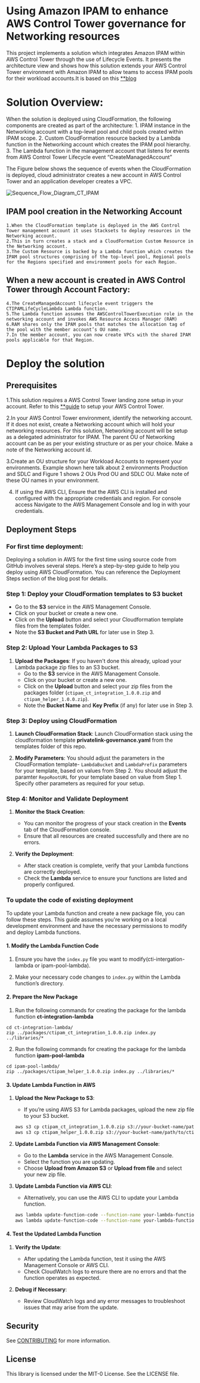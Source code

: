 # Using Amazon IPAM to enhance AWS Control Tower governance for Networking resources

This project implements a solution which integrates Amazon IPAM within AWS Control Tower through the use of Lifecycle Events. It presents the architecture view and shows how this solution extends your AWS Control Tower environment with Amazon IPAM to allow teams to access IPAM pools for their workload accounts.It is based on this [**blog](https://aws.amazon.com/blogs/mt/using-amazon-ipam-to-enhance-aws-control-tower-governance-for-networking-resources/)

# Solution Overview:

When the solution is deployed using CloudFormation, the following components are created as part of the architecture:
    1. IPAM instance in the Networking account with a top-level pool and child pools created within IPAM scope.
    2. Custom CloudFormation resource backed by a Lambda function in the Networking account which creates the IPAM pool hierarchy.
    3. The Lambda function in the management account that listens for events from AWS Control Tower Lifecycle event “CreateManagedAccount”

The Figure below shows the sequence of events when the CloudFormation is deployed, cloud administrator creates a new account in AWS Control Tower and an application developer creates a VPC.

![Sequence_Flow_Diagram_CT_IPAM](https://github.com/aws-samples/integrate-control-tower-with-ipam/assets/173191727/33d14e08-0504-4dd5-8255-fd58c88a3bc1)

## IPAM pool creation in the Networking Account
    1.When the CloudFormation template is deployed in the AWS Control Tower management account it uses Stacksets to deploy resources in the Networking account.
    2.This in turn creates a stack and a CloudFormation Custom Resource in the Networking account.
    3.The Custom Resource is backed by a Lambda function which creates the IPAM pool structures comprising of the top-level pool, Regional pools for the Regions specified and environment pools for each Region.

## When a new account is created in AWS Control Tower through Account Factory:
    4.The CreateManagedAccount lifecycle event triggers the CTIPAMLifeCycleLambda Lambda function.
    5.The Lambda function assumes the AWSControlTowerExecution role in the networking account and invokes AWS Resource Access Manager (RAM)
    6.RAM shares only the IPAM pools that matches the allocation tag of the pool with the member account’s OU name.
    7.In the member account, you can now create VPCs with the shared IPAM pools applicable for that Region.

# Deploy the solution
## Prerequisites
1.This solution requires a AWS Control Tower landing zone setup in your account. 
Refer to this [**guide](https://docs.aws.amazon.com/controltower/latest/userguide/getting-started-with-control-tower.html) to setup your AWS Control Tower.

2.In your AWS Control Tower environment, identify the networking account. If it does not exist, create a Networking account which will hold your networking resources. For this solution, Networking account will be setup as a delegated administrator for IPAM. The parent OU of Networking account can be as per your existing structure or as per your choice. Make a note of the Networking account id.

3.Create an OU structure for your Workload Accounts to represent your environments. Example shown here talk about 2 environments Production and SDLC and Figure 1 shows 2 OUs Prod OU and SDLC OU. Make note of these OU names in your environment.

4. If using the AWS CLI, Ensure that the AWS CLI is installed and configured with the appropriate credentials and region. For console access  Navigate to the AWS Management Console and log in with your credentials.

## Deployment Steps
### For first time deployment: 
Deploying a solution in AWS for the first time using source code from GitHub involves several steps. Here’s a step-by-step guide to help you deploy using AWS CloudFormation.
You can reference the Deployment Steps section of the blog post for details.
### Step 1: Deploy your CloudFormation templates to S3 bucket
   - Go to the **S3** service in the AWS Management Console.
   - Click on your bucket or create a new one.
   - Click on the **Upload** button and select your Cloudformation template files from the templates folder.
   - Note the **S3 Bucket and Path URL**  for later use in Step 3.

### Step 2: Upload Your Lambda Packages to S3

1. **Upload the Packages**: If you haven't done this already, upload your Lambda package zip files to an S3 bucket.
   - Go to the **S3** service in the AWS Management Console.
   - Click on your bucket or create a new one.
   - Click on the **Upload** button and select your zip files from the packages folder (`ctipam_ct_integration_1.0.0.zip` and `ctipam_helper_1.0.0.zip`).
   - Note the **Bucket Name** and **Key Prefix** (if any) for later use in Step 3.

### Step 3: Deploy using CloudFormation

1. **Launch CloudFormation Stack**: Launch CloudFormation stack using the cloudformation template **privatelink-governance.yaml** from the templates folder of this repo.

2. **Modify Parameters**: You should adjust the parameters in the CloudFormation template- `LambdaBucket` and `LambdaPrefix` parameters for your template, based on values from Step 2. You should adjust the paramter `RepoRootURL` for your template based on value from Step 1. Specify other parameters as required for your setup.


### Step 4: Monitor and Validate Deployment

1. **Monitor the Stack Creation**:
   - You can monitor the progress of your stack creation in the **Events** tab of the CloudFormation console.
   - Ensure that all resources are created successfully and there are no errors.

2. **Verify the Deployment**:
   - After stack creation is complete, verify that your Lambda functions are correctly deployed.
   - Check the **Lambda** service to ensure your functions are listed and properly configured.

### To update the code of existing deployment
To update your Lambda function and create a new package file, you can follow these steps. This guide assumes you're working on a local development environment and have the necessary permissions to modify and deploy Lambda functions.

#### 1. Modify the Lambda Function Code

   1. Ensure you have the `index.py` file you want to modify(cti-intergation-lambda or ipam-pool-lambda). 

   2. Make your necessary code changes to `index.py` within the Lambda function’s directory.

#### 2. Prepare the New Package
1. Run the following commands for creating the package for the lambda function **ct-integration-lambda**
```
cd ct-integration-lambda/
zip ../packages/ctipam_ct_integration_1.0.0.zip index.py ../libraries/*
```

2. Run the following commands for creating the package for the lambda function **ipam-pool-lambda**
```
cd ipam-pool-lambda/
zip ../packages/ctipam_helper_1.0.0.zip index.py ../libraries/*
```

#### 3. Update Lambda Function in AWS

1. **Upload the New Package to S3**:
   - If you’re using AWS S3 for Lambda packages, upload the new zip file to your S3 bucket.
   ```bash
   aws s3 cp ctipam_ct_integration_1.0.0.zip s3://your-bucket-name/path/to/ctipam_ct_integration_1.0.0.zip
   aws s3 cp ctipam_helper_1.0.0.zip s3://your-bucket-name/path/to/ctipam_helper_1.0.0.zip
   ```

2. **Update Lambda Function via AWS Management Console**:
   - Go to the **Lambda** service in the AWS Management Console.
   - Select the function you are updating.
   - Choose **Upload from Amazon S3** or **Upload from file** and select your new zip file.

3. **Update Lambda Function via AWS CLI**:
   - Alternatively, you can use the AWS CLI to update your Lambda function.
   ```bash
   aws lambda update-function-code --function-name your-lambda-function-name --s3-bucket your-bucket-name --s3-key path/to/ctipam_ct_integration_1.0.0.zip
   aws lambda update-function-code --function-name your-lambda-function-name --s3-bucket your-bucket-name --s3-key path/to/ctipam_helper_1.0.0.zip
   ```

#### 4. Test the Updated Lambda Function

1. **Verify the Update**:
   - After updating the Lambda function, test it using the AWS Management Console or AWS CLI.
   - Check CloudWatch logs to ensure there are no errors and that the function operates as expected.

2. **Debug if Necessary**:
   - Review CloudWatch logs and any error messages to troubleshoot issues that may arise from the update.




## Security

See [CONTRIBUTING](CONTRIBUTING.md#security-issue-notifications) for more information.

## License

This library is licensed under the MIT-0 License. See the LICENSE file.

